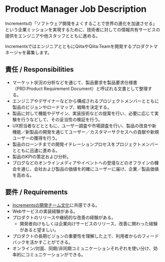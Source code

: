 # Product Manager Job Description

Incrementsの「ソフトウェア開発をよくすることで世界の進化を加速させる」という企業ミッションを実現するために、技術者に対しての情報共有サービスの提供をエンジニアや他スタッフとともに進める。

IncrementsではエンジニアとともにQiitaやQiita:Teamを開発するプロダクトマネージャを募集します。

## 責任 / Responsibilities

- マーケット状況の分析などを通じて、製品要求を製品要求仕様書（PRD:Product Requirement Document）と呼ばれる文書として整理する。
- エンジニアやデザイナーなどから構成されるプロジェクトメンバーとともに製品のビジョンやロードマップ、戦略を決定する。
- 製品に対して機能やデザイン、実装技術などの提案を行い、必要に応じて実験を行うなどして、その妥当性の検証を行う。
- UX担当者などとともに、ユーザー調査や市場調査を行い、製品の改良や新機能／新製品の開発を通じてユーザー／カスタマーサクセスへの貢献や新規ユーザーの獲得を行う。
- 製品のローンチまでの開発イテレーションプロセスをプロジェクトメンバーとともに迅速に進める。
- 製品のKPIの策定および分析。
- ブログなどのオンラインメディアやイベントへの登壇などのオフラインの機会を通じ、会社および製品の価値を的確にユーザーに届け、企業／製品価値を高める。

## 要件 / Requirements

- [Incrementsの開発チーム文化](http://blog.qiita.com/post/74997115585/increments-dev-team-culture)に共感できる。
- Webサービスの実装経験がある。
- プロダクトのリリースや継続的な改善の経験がある。
    - 開発者向けもしくは企業向けサービスのリリース、改善に関わった経験があると望ましい。
- プロダクトの長期ビジョンの重要性を理解した上で、利用者からのフィードバックを活かすことができる。
- オンライン/対面、同期/非同期コミュニケーションそれぞれを使い分け、効率的にコミュニケーションができる。

